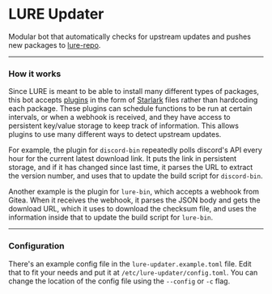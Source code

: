 # LURE Updater

Modular bot that automatically checks for upstream updates and pushes new packages to [lure-repo](https://github.com/Elara6331/lure-repo).

---

### How it works

Since LURE is meant to be able to install many different types of packages, this bot accepts [plugins](https://gitea.elara.ws/Elara6331/updater-plugins) in the form of [Starlark](https://github.com/bazelbuild/starlark) files rather than hardcoding each package. These plugins can schedule functions to be run at certain intervals, or when a webhook is received, and they have access to persistent key/value storage to keep track of information. This allows plugins to use many different ways to detect upstream updates.

For example, the plugin for `discord-bin` repeatedly polls discord's API every hour for the current latest download link. It puts the link in persistent storage, and if it has changed since last time, it parses the URL to extract the version number, and uses that to update the build script for `discord-bin`.

Another example is the plugin for `lure-bin`, which accepts a webhook from Gitea. When it receives the webhook, it parses the JSON body and gets the download URL, which it uses to download the checksum file, and uses the information inside that to update the build script for `lure-bin`.

---

### Configuration

There's an example config file in the `lure-updater.example.toml` file. Edit that to fit your needs and put it at `/etc/lure-updater/config.toml`. You can change the location of the config file using the `--config` or `-c` flag.
